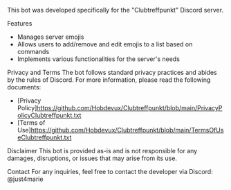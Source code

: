 This bot was developed specifically for the "Clubtreffpunkt" Discord server.

Features
- Manages server emojis
- Allows users to add/remove and edit emojis to a list based on commands
- Implements various functionalities for the server's needs

Privacy and Terms
The bot follows standard privacy practices and abides by the rules of Discord. For more information, please read the following documents:
- [Privacy Policy]https://github.com/Hobdevux/Clubtreffpunkt/blob/main/PrivacyPolicyClubtreffpunkt.txt
- [Terms of Use]https://github.com/Hobdevux/Clubtreffpunkt/blob/main/TermsOfUseClubtreffpunkt.txt

Disclaimer
This bot is provided as-is and is not responsible for any damages, disruptions, or issues that may arise from its use.

Contact
For any inquiries, feel free to contact the developer via Discord: @just4marie
